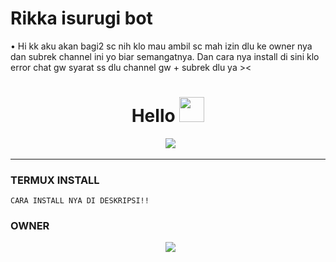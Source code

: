 # Rikka isurugi bot

• Hi kk aku akan bagi2 sc nih klo mau ambil sc mah izin dlu ke owner nya dan subrek channel ini yo biar semangatnya. Dan cara nya install di sini klo error chat gw syarat ss dlu channel gw + subrek dlu ya ><


<h1 align="center">Hello <img src="https://user-images.githubusercontent.com/1303154/88677602-1635ba80-d120-11ea-84d8-d263ba5fc3c0.gif" width="40px" alt=""><br></h1>
<p align="center">
  <img src="https://user-images.githubusercontent.com/99161705/152748346-ec230a1c-248e-41bf-8a7f-a13de81588b4.jpg" />
</p> 

------
### TERMUX INSTALL
```
CARA INSTALL NYA DI DESKRIPSI!!
```


### OWNER
<p align="center">
  <a href="https://wa.me/62887433094409?text=Halo"><img src="https://img.shields.io/badge/WhatsApp-25D366?style=for-the-badge&logo=whatsapp&logoColor=white" /><br>


